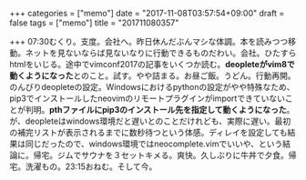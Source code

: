 +++
categories = ["memo"]
date = "2017-11-08T03:57:54+09:00"
draft = false
tags = ["memo"]
title = "201711080357"

+++
07:30むくり。支度。会社へ。昨日休んだぶんマシな体調。本を読みつつ移動。ネットを見ないならば見ないなりに行動できるものだわい。会社。ひたすらhtmlをいじる。途中でvimconf2017の記事をいくつか読む。**deopleteがvim8で動くようになった**とのこと。試す。やや詰まる。お昼ご飯。うどん。行動再開。のんびりdeopleteの設定。Windowsにおけるpythonの設定がやや特殊なため、pip3でインストールしたneovimのリモートプラグインがimportできていないことが判明。**pthファイルにpip3のインストール先を指定して動くようになった**。が、deopleteはwindows環境だと遅いとのことだけれども、実際に遅い。最初の補完リストが表示されるまでに数秒待つという体感。ディレイを設定しても結果は同じだったので、windows環境ではneocomplete.vimでいいや、という結論に。帰宅。ジムでサウナを３セットキメる。爽快。久しぶりに牛丼で夕食。帰宅。洗濯もの。23:15おねむ。そして今。

